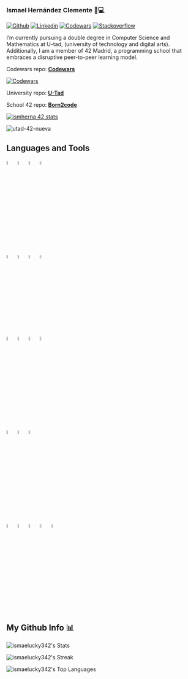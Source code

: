 ### Ismael Hernández Clemente 👋💻
[![Github](https://img.shields.io/badge/-Github-000?style=flat&logo=Github&logoColor=white)](https://github.com/ismaelucky342)
[![Linkedin](https://img.shields.io/badge/-LinkedIn-blue?style=flat&logo=Linkedin&logoColor=white)](https://www.linkedin.com/in/ismael-hernández-2a721a266/)
[![Codewars](https://img.shields.io/badge/-codewars-red?style=flat&logo=codewars&logoColor=white)](https://www.codewars.com/users/Ismaelucky342)
[![Stackoverflow](https://img.shields.io/badge/-Stackoverflow-orange?style=flat&logo=Stackoverflow&logoColor=white)](https://stackoverflow.com/users/27040187/ismael-hernández-clemente)


I’m currently pursuing a double degree in Computer Science and Mathematics at U-tad, (university of technology and digital arts). Additionally, I am a member of 42 Madrid, a programming school that embraces a disruptive peer-to-peer learning model. 

Codewars repo: [**Codewars**](https://github.com/ismaelucky342/Codewars) 

[![Codewars](https://www.codewars.com/users/Ismaelucky342/badges/large)](https://www.codewars.com/users/Ismaelucky342)

University repo: [**U-Tad**](https://github.com/ismaelucky342/U-tad)

School 42 repo: [**Born2code**](https://github.com/ismaelucky342/Born2code)

[![ismherna 42 stats](https://badge.mediaplus.ma/Darkblue/ismherna?1337Badge=off&UM6P=off)](https://github.com/oakoudad/badge42)

![utad-42-nueva](https://github.com/ismaelucky342/ismaelucky342/assets/153450550/ef8f4b0c-1430-4aa4-845b-0ba0b6765d45)


## Languages and Tools

  <code><img width="5%" src="https://github.com/ismaelucky342/ismaelucky342/assets/153450550/e5c556b4-a10b-4681-ae27-2a3ee423bd4f"></code>
  <code><img width="5%" src="https://github.com/ismaelucky342/ismaelucky342/assets/153450550/8c0d4b04-676d-4fb5-b6cd-304c4d0e55a9"></code>
  <code><img width="5%" src="https://github.com/ismaelucky342/ismaelucky342/assets/153450550/80d3f063-b42b-4017-8e50-5f07d717f4b3"></code>
  <code><img width="5%" src="https://github.com/user-attachments/assets/730f45a4-b5eb-435f-a5ad-e2b1585e471b"></code>


  <br />
  
  <code><img width="5%" src="https://github.com/ismaelucky342/ismaelucky342/assets/153450550/11de78a9-4965-4545-b83c-9933424e1e84"></code>
  <code><img width="5%" src="https://github.com/ismaelucky342/ismaelucky342/assets/153450550/54282c33-9966-490f-83ad-130ca9341fcf"></code>
  <code><img width="5%" src="https://github.com/ismaelucky342/ismaelucky342/assets/153450550/677fe8d0-da14-427e-a316-0ebdfa538d8f"></code>
  <code><img width="5%" src="https://github.com/ismaelucky342/ismaelucky342/assets/153450550/0eb4a38b-4ccc-4e77-a44b-8742f745dd6d"></code>
  <br />
  
  <code><img width="5%" src="https://github.com/ismaelucky342/ismaelucky342/assets/153450550/63b2bbf8-f177-410f-ad34-1f970997e781"></code>
  <code><img width="5%" src="https://github.com/ismaelucky342/ismaelucky342/assets/153450550/aacdea5e-c951-4420-854f-2c91a0a84f69"></code>
  <code><img width="5%" src="https://github.com/ismaelucky342/ismaelucky342/assets/153450550/34d6658f-b3d1-4c86-b4d1-c5928317d6d8"></code>
   <code><img width="5%" src="https://github.com/user-attachments/assets/b6ef5b64-c984-421f-932d-dc0cc5cef823"></code>

  <br />
  
   <code><img width="5%" src="https://github.com/ismaelucky342/ismaelucky342/assets/153450550/213d9735-ae72-4b21-ac7c-3db4af8f327f"></code>
    <code><img width="5%" src="https://github.com/ismaelucky342/ismaelucky342/assets/153450550/4d046d59-cef8-4cea-a06f-cd3658de557e"></code>
     <code><img width="5%" src="https://github.com/ismaelucky342/ismaelucky342/assets/153450550/4ec23139-3673-432c-bb44-77bfcfc2099b"></code>
     


   <br />
  
   <code><img width="5%" src="https://github.com/ismaelucky342/ismaelucky342/assets/153450550/6983ff28-ddf2-4a0d-acb7-1ecf8901cd67"></code>
    <code><img width="5%" src="https://github.com/ismaelucky342/ismaelucky342/assets/153450550/3e987e47-8e76-4ceb-828e-b32f4c893441"></code>
     <code><img width="5%" src="https://github.com/ismaelucky342/ismaelucky342/assets/153450550/b298bfe6-c2c5-4fd4-abb5-1d7df885a2f2"></code>
     <code><img width="5%" src="https://github.com/ismaelucky342/ismaelucky342/assets/153450550/8378cbff-0ea4-4a08-893d-34d96dd055bc"></code>
       <code><img width="5%" src="https://github.com/ismaelucky342/ismaelucky342/assets/153450550/113de9ce-67f9-4362-9a61-caf088510202"></code>

   <br /> 
</p>

## My Github Info 📊


![ismaelucky342's Stats](https://github-profile-summary-cards.vercel.app/api/cards/profile-details?username=ismaelucky342&theme=github_dark)

![ismaelucky342's Streak](https://github-readme-streak-stats.herokuapp.com/?user=ismaelucky342&theme=tokyonight&hide_border=false)

![ismaelucky342's Top Languages](https://github-readme-stats.vercel.app/api/top-langs/?username=ismaelucky342&theme=tokyonight&show_icons=true&hide_border=true&layout=compact)
